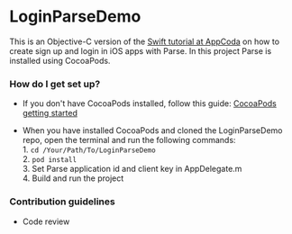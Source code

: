 # LoginParseDemo
This is an Objective-C version of the [Swift tutorial at AppCoda](http://www.appcoda.com/login-signup-parse-swift/) on how to create sign up and login in iOS apps with Parse. In this project Parse is installed using CocoaPods.

### How do I get set up? ###

* If you don't have CocoaPods installed, follow this guide: [CocoaPods getting started](https://guides.cocoapods.org/using/getting-started.html)

- When you have installed CocoaPods and cloned the LoginParseDemo repo, open the terminal and run the following commands:           
			1. `cd /Your/Path/To/LoginParseDemo`     
			2. `pod install`     
			3. Set Parse application id and client key in AppDelegate.m      
			4. Build and run the project     

### Contribution guidelines ###

* Code review
